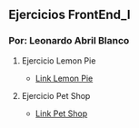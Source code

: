 ## Ejercicios FrontEnd_I

### Por: Leonardo Abril Blanco

1. Ejercicio Lemon Pie
    - [Link Lemon Pie](https://leonardoabril.github.io/FrontEnd_I/ROOT_LemonPie/)

2. Ejercicio Pet Shop
    - [Link Pet Shop](https://leonardoabril.github.io/FrontEnd_I/ROOT_PetShop/)

